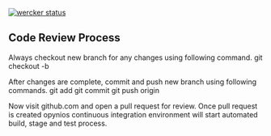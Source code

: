 [![wercker status](https://app.wercker.com/status/e356bd87db869cf8859ca9f8eef83feb/m "wercker status")](https://app.wercker.com/project/bykey/e356bd87db869cf8859ca9f8eef83feb)

Code Review Process
---------------------------------------------
Always checkout new branch for any changes using following command.
git checkout -b <branch-name>

After changes are complete, commit and push new branch using following commands.
git add <files>
git commit
git push origin <branch-name>

Now visit github.com and open a pull request for review.
Once pull request is created opynios continuous integration environment will start automated build, stage and test process.

